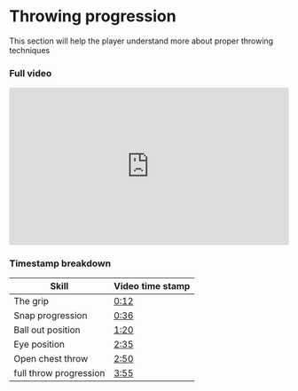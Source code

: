 # Throwing progression

This section will help the player understand more about proper throwing techniques

### Full video

<div class="video_wrapper">
<iframe width="100%" height="100%" src="https://www.youtube.com/embed/bF0ighkcOlI" title="YouTube video player" frameborder="0" allow="accelerometer; autoplay; clipboard-write; encrypted-media; gyroscope; picture-in-picture" allowfullscreen></iframe>
</div>

### Timestamp breakdown

| Skill | Video time stamp |
|---|---|
| The grip | [0:12](https://youtu.be/bF0ighkcOlI?t=12)
| Snap progression | [0:36](https://youtu.be/bF0ighkcOlI?t=36)
| Ball out position | [1:20](https://youtu.be/bF0ighkcOlI?t=80)
| Eye position | [2:35](https://youtu.be/bF0ighkcOlI?t=155)
| Open chest throw | [2:50](https://youtu.be/bF0ighkcOlI?t=170)
| full throw progression | [3:55](https://youtu.be/bF0ighkcOlI?t=235)


<style>
.video_wrapper {
  position: relative;
  padding-bottom: 56.25%;
  /* 16:9, for an aspect ratio of 1:1 change padding to 100% */
}

.video_wrapper iframe{
  position: absolute;
  top: 0;
  left: 0;
  width: 100%;
  height: 100%;
}
</style>
